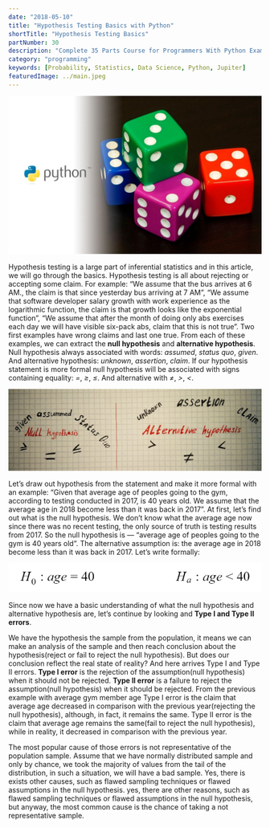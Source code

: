 ```yaml
---
date: "2018-05-10"
title: "Hypothesis Testing Basics with Python"
shortTitle: "Hypothesis Testing Basics"
partNumber: 30
description: "Complete 35 Parts Course for Programmers With Python Examples in Jupiter"
category: "programming"
keywords: [Probability, Statistics, Data Science, Python, Jupiter]
featuredImage: ../main.jpeg
---
```


![](../main.jpeg)

Hypothesis testing is a large part of inferential statistics and in this article, we will go through the basics. Hypothesis testing is all about rejecting or accepting some claim. For example: “We assume that the bus arrives at 6 AM., the claim is that since yesterday bus arriving at 7 AM”, “We assume that software developer salary growth with work experience as the logarithmic function, the claim is that growth looks like the exponential function”, “We assume that after the month of doing only abs exercises each day we will have visible six-pack abs, claim that this is not true”. Two first examples have wrong claims and last one true. From each of these examples, we can extract the **null hypothesis** and **alternative hypothesis**. Null hypothesis always associated with words: *assumed*, *status quo*, *given*. And alternative hypothesis: *unknown*, *assertion*, *claim*. If our hypothesis statement is more formal null hypothesis will be associated with signs containing equality: *=*, *≥*, *≤*. And alternative with *≠*, *>*, *<*.

![](draw.jpeg)

Let’s draw out hypothesis from the statement and make it more formal with an example: “Given that average age of peoples going to the gym, according to testing conducted in 2017, is 40 years old. We assume that the average age in 2018 become less than it was back in 2017”. At first, let’s find out what is the null hypothesis. We don’t know what the average age now since there was no recent testing, the only source of truth is testing results from 2017. So the null hypothesis is — “average age of peoples going to the gym is 40 years old”. The alternative assumption is: the average age in 2018 become less than it was back in 2017. Let’s write formally:

![](form.png)

Since now we have a basic understanding of what the null hypothesis and alternative hypothesis are, let’s continue by looking and **Type I and Type II errors**.

We have the hypothesis the sample from the population, it means we can make an analysis of the sample and then reach conclusion about the hypothesis(reject or fail to reject the null hypothesis). But does our conclusion reflect the real state of reality? And here arrives Type I and Type II errors. **Type I error** is the rejection of the assumption(null hypothesis) when it should not be rejected. **Type II error** is a failure to reject the assumption(null hypothesis) when it should be rejected. From the previous example with average gym member age Type I error is the claim that average age decreased in comparison with the previous year(rejecting the null hypothesis), although, in fact, it remains the same. Type II error is the claim that average age remains the same(fail to reject the null hypothesis), while in reality, it decreased in comparison with the previous year.

The most popular cause of those errors is not representative of the population sample. Assume that we have normally distributed sample and only by chance, we took the majority of values from the tail of the distribution, in such a situation, we will have a bad sample. Yes, there is exists other causes, such as flawed sampling techniques or flawed assumptions in the null hypothesis. yes, there are other reasons, such as flawed sampling techniques or flawed assumptions in the null hypothesis, but anyway, the most common cause is the chance of taking a not representative sample.
